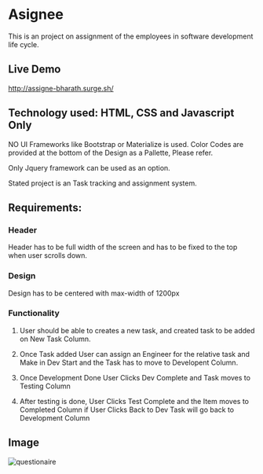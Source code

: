 # Asignee

This is an project on assignment of the employees in software development life cycle.

## Live Demo

http://assigne-bharath.surge.sh/

## Technology used: HTML, CSS and Javascript Only 

NO UI Frameworks like Bootstrap or Materialize is used.
Color Codes are provided at the bottom of the Design as a Pallette, Please refer.

Only Jquery framework can be used as an option.

Stated project is an Task tracking and assignment system.

## Requirements:

### Header

   Header has to be full width of the screen and has to be fixed to the top when user scrolls down.

### Design

   Design has to be centered with max-width of 1200px

### Functionality

   1. User should be able to creates  a new task, and created task to be added on New Task Column.
   
   2. Once Task added User can assign an Engineer for the relative task and Make in Dev Start and the Task has to move to Developent Column.
   
   3. Once Development Done User Clicks Dev Complete and Task moves to Testing Column 
   
   4. After testing is done, User Clicks Test Complete and the Item moves to Completed  Column if User Clicks Back to Dev  Task will go back to Development Column


## Image

![questionaire](https://cloud.githubusercontent.com/assets/18566842/26518583/9406b022-42d0-11e7-9dc7-c56a51db51a8.jpg)
